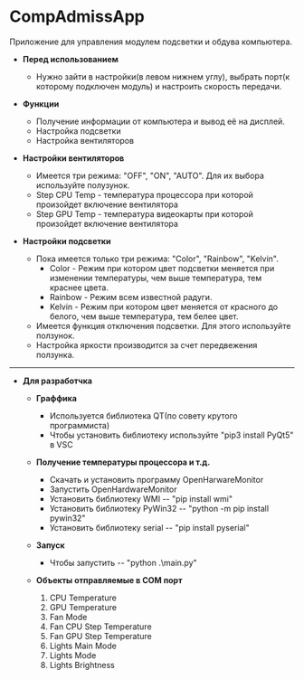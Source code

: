 # CompAdmissApp
Приложение для управления модулем подсветки и обдува компьютера.

- **Перед использованием**
    - Нужно зайти в настройки(в левом нижнем углу), выбрать порт(к которому подключен модуль) и настроить скорость передачи.

- **Функции**
    - Получение информации от компьютера и вывод её на дисплей.
    - Настройка подсветки
    - Настройка вентиляторов

- **Настройки вентиляторов**
    - Имеется три режима: "OFF", "ON", "AUTO". Для их выбора используйте полузунок.
    - Step CPU Temp - температура процессора при которой произойдет включение вентилятора
    - Step GPU Temp - температура видеокарты при которой произойдет включение вентилятора

- **Настройки подсветки**
    - Пока имеется только три режима: "Color", "Rainbow", "Kelvin".
        - Color - Режим при котором цвет подсветки меняется при изменении температуры, чем выше температура, тем краснее цвета.
        - Rainbow - Режим всем известной радуги.
        - Kelvin - Режим при котором цвет меняется от красного до белого, чем выше температура, тем белее цвет.
    - Имеется функция отключения подсветки. Для этого используйте ползунок.
    - Настройка яркости производится за счет передвежения ползунка.
***


- **Для разработчка**
    - **Граффика**
        - Используется библиотека QT(по совету крутого программиста)
        - Чтобы установить библиотеку используйте "pip3 install PyQt5" в VSС
    - **Получение температуры процессора и т.д.**
        - Скачать и установить программу OpenHarwareMonitor
        - Запустить OpenHardwareMonitor
        - Установить библиотеку WMI -- "pip install wmi"
        - Установить библиотеку PyWin32 -- "python -m pip install pywin32"
        - Установить библиотеку serial -- "pip install pyserial"    
    - **Запуск**
        - Чтобы запустить -- "python .\main.py"


    - **Объекты отправляемые в COM порт**
        1. CPU Temperature
        2. GPU Temperature
        3. Fan Mode
        4. Fan CPU Step Temperature
        5. Fan GPU Step Temperature
        6. Lights Main Mode
        7. Lights Mode
        8. Lights Brightness